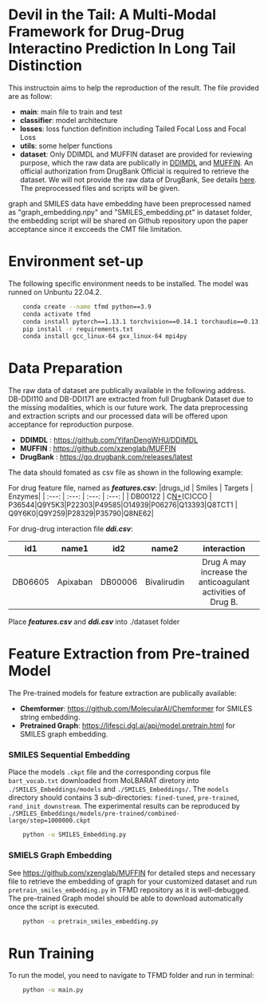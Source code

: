 # Devil in the Tail: A Multi-Modal Framework for Drug-Drug Interactino Prediction In Long Tail Distinction


This instructoin aims to help the reproduction of the result. The file provided are as follow:

* **main**: main file to train and test
* **classifier**: model architecture
* **losses**: loss function definition including Tailed Focal Loss and Focal Loss
* **utils**: some helper functions
* **dataset**: Only DDIMDL and MUFFIN dataset are provided for reviewing purpose, which the raw data are publically in [DDIMDL](https://github.com/YifanDengWHU/DDIMDL) and [MUFFIN](https://github.com/xzenglab/MUFFIN). An official authorization from DrugBank Official is required to retrieve the dataset. We will not provide the raw data of DrugBank, See details [here](https://go.drugbank.com/releases/latest). The preprocessed files and scripts will be given.



graph and SMILES data have embedding have been preprocessed named as "graph_embedding.npy" and "SMILES_embedding.pt" in dataset folder, the embedding script will be shared on Github repository upon the paper acceptance since it excceeds the CMT file limitation.

# Environment set-up

The following specific environment needs to be installed. The model was runned on Unbuntu 22.04.2.

```bash
    conda create --name tfmd python==3.9
    conda activate tfmd
    conda install pytorch==1.13.1 torchvision==0.14.1 torchaudio==0.13.1 pytorch-cuda=11.7 -c pytorch -c nvidia
    pip install -r requirements.txt
    conda install gcc_linux-64 gxx_linux-64 mpi4py
```


# Data Preparation
The raw data of dataset are publically available in the following address. DB-DDI110 and DB-DDI171 are extracted from full Drugbank Dataset due to the missing modalities, which is our future work. The data preprocessing and extraction scripts and our processed data will be offered upon acceptance for reproduction purpose. 

* **DDIMDL** : https://github.com/YifanDengWHU/DDIMDL 
* **MUFFIN** : https://github.com/xzenglab/MUFFIN
* **DrugBank** : https://go.drugbank.com/releases/latest



The data should fomated as csv file as shown in the following example:

For drug feature file, named as ***features.csv***:
|drugs_id | Smiles | Targets | Enzymes|
| :---: | :---: | :---: | :---: | 
| DB00122 | C[N+](C)(C)CCO | P36544\|Q9Y5K3\|P22303\|P49585\|O14939\|P06276\|Q13393\|Q8TCT1 | Q9Y6K0\|Q9Y259\|P28329\|P35790\|Q8NE62|



For drug-drug interaction file ***ddi.csv***:


| id1 | name1 | id2 | name2 | interaction|
| :---: | :---: | :---: | :---: | :---: | 
| DB06605 | Apixaban | DB00006 | Bivalirudin | Drug A may increase the anticoagulant activities of Drug B. |


Place ***features.csv*** and ***ddi.csv*** into ./dataset folder



# Feature Extraction from Pre-trained Model
The Pre-trained models for feature extraction are publically available:

* **Chemformer**: https://github.com/MolecularAI/Chemformer for SMILES string embedding.
* **Pretrained Graph**: https://lifesci.dgl.ai/api/model.pretrain.html for SMILES graph embedding.



### SMILES Sequential Embedding 
Place the models `.ckpt` file and the corresponding corpus file `bart_vocab.txt` downloaded from MoLBARAT diretory into `./SMILES_Embeddings/models` and `./SMILES_Embeddings/`. The `models` directory should contains 3 sub-directories: `fined-tuned`, `pre-trained`, `rand_init_downstream`. The experimental results can be reproduced by `./SMILES_Embeddings/models/pre-trained/combined-large/step=1000000.ckpt`

```bash
    python -u SMILES_Embedding.py
```


### SMIELS Graph Embedding
See https://github.com/xzenglab/MUFFIN for detailed steps and necessary file to retrieve the embedding of graph for your customized dataset and run `pretrain_smiles_embedding.py` in TFMD repository as it is well-debugged. The pre-trained Graph model should be able to download automatically once the script is executed.


```bash
    python -u pretrain_smiles_embedding.py
```



# Run Training
To run the model, you need to navigate to TFMD folder and run in terminal:
```bash
    python -u main.py
```
